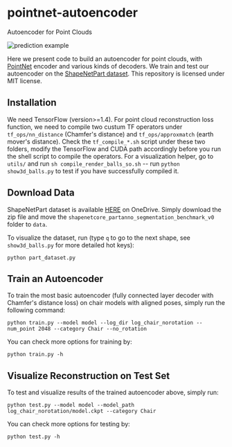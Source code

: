 # pointnet-autoencoder
Autoencoder for Point Clouds

![prediction example](https://github.com/charlesq34/pointnet-autoencoder/blob/master/doc/teaser.jpg)

Here we present code to build an autoencoder for point clouds, with <a href="https://github.com/charlesq34/pointnet">PointNet</a> encoder and various kinds of decoders. We train and test our autoencoder on the <a href="https://cs.stanford.edu/~ericyi/project_page/part_annotation/index.html" target="_blank">ShapeNetPart dataset</a>. This repository is licensed under MIT license.

## Installation
We need TensorFlow (version>=1.4). For point cloud reconstruction loss function, we need to compile two custum TF operators under `tf_ops/nn_distance` (Chamfer's distance) and `tf_ops/approxmatch` (earth mover's distance). Check the `tf_compile_*.sh` script under these two folders, modify the TensorFlow and CUDA path accordingly before you run the shell script to compile the operators. For a visualization helper, go to `utils/` and run `sh compile_render_balls_so.sh` -- run `python show3d_balls.py` to test if you have successfully compiled it.

## Download Data
ShapeNetPart dataset is available <a href="https://1drv.ms/u/s!ApbTjxa06z9CgRnwX_QiGwiCoWnt" target="_blank">HERE</a> on OneDrive. Simply download the zip file and move the `shapenetcore_partanno_segmentation_benchmark_v0` folder to `data`.

To visualize the dataset, run (type `q` to go to the next shape, see `show3d_balls.py` for more detailed hot keys):

    python part_dataset.py

## Train an Autoencoder
To train the most basic autoencoder (fully connected layer decoder with Chamfer's distance loss) on chair models with aligned poses, simply run the following command:

    python train.py --model model --log_dir log_chair_norotation --num_point 2048 --category Chair --no_rotation

You can check more options for training by:

    python train.py -h

## Visualize Reconstruction on Test Set
To test and visualize results of the trained autoencoder above, simply run:

    python test.py --model model --model_path log_chair_norotation/model.ckpt --category Chair

You can check more options for testing by:
    
    python test.py -h
